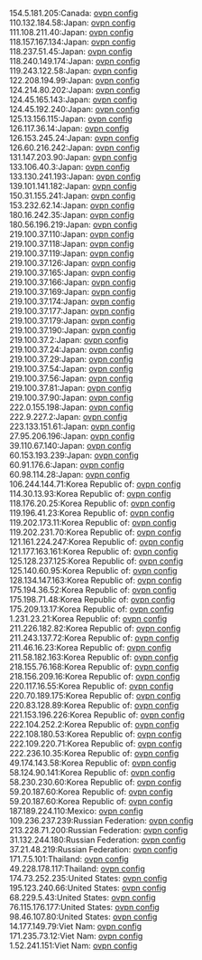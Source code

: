 154.5.181.205:Canada: [ovpn config](vpn/154_5_181_205.ovpn)  
110.132.184.58:Japan: [ovpn config](vpn/110_132_184_58.ovpn)  
111.108.211.40:Japan: [ovpn config](vpn/111_108_211_40.ovpn)  
118.157.167.134:Japan: [ovpn config](vpn/118_157_167_134.ovpn)  
118.237.51.45:Japan: [ovpn config](vpn/118_237_51_45.ovpn)  
118.240.149.174:Japan: [ovpn config](vpn/118_240_149_174.ovpn)  
119.243.122.58:Japan: [ovpn config](vpn/119_243_122_58.ovpn)  
122.208.194.99:Japan: [ovpn config](vpn/122_208_194_99.ovpn)  
124.214.80.202:Japan: [ovpn config](vpn/124_214_80_202.ovpn)  
124.45.165.143:Japan: [ovpn config](vpn/124_45_165_143.ovpn)  
124.45.192.240:Japan: [ovpn config](vpn/124_45_192_240.ovpn)  
125.13.156.115:Japan: [ovpn config](vpn/125_13_156_115.ovpn)  
126.117.36.14:Japan: [ovpn config](vpn/126_117_36_14.ovpn)  
126.153.245.24:Japan: [ovpn config](vpn/126_153_245_24.ovpn)  
126.60.216.242:Japan: [ovpn config](vpn/126_60_216_242.ovpn)  
131.147.203.90:Japan: [ovpn config](vpn/131_147_203_90.ovpn)  
133.106.40.3:Japan: [ovpn config](vpn/133_106_40_3.ovpn)  
133.130.241.193:Japan: [ovpn config](vpn/133_130_241_193.ovpn)  
139.101.141.182:Japan: [ovpn config](vpn/139_101_141_182.ovpn)  
150.31.155.241:Japan: [ovpn config](vpn/150_31_155_241.ovpn)  
153.232.62.14:Japan: [ovpn config](vpn/153_232_62_14.ovpn)  
180.16.242.35:Japan: [ovpn config](vpn/180_16_242_35.ovpn)  
180.56.196.219:Japan: [ovpn config](vpn/180_56_196_219.ovpn)  
219.100.37.110:Japan: [ovpn config](vpn/219_100_37_110.ovpn)  
219.100.37.118:Japan: [ovpn config](vpn/219_100_37_118.ovpn)  
219.100.37.119:Japan: [ovpn config](vpn/219_100_37_119.ovpn)  
219.100.37.126:Japan: [ovpn config](vpn/219_100_37_126.ovpn)  
219.100.37.165:Japan: [ovpn config](vpn/219_100_37_165.ovpn)  
219.100.37.166:Japan: [ovpn config](vpn/219_100_37_166.ovpn)  
219.100.37.169:Japan: [ovpn config](vpn/219_100_37_169.ovpn)  
219.100.37.174:Japan: [ovpn config](vpn/219_100_37_174.ovpn)  
219.100.37.177:Japan: [ovpn config](vpn/219_100_37_177.ovpn)  
219.100.37.179:Japan: [ovpn config](vpn/219_100_37_179.ovpn)  
219.100.37.190:Japan: [ovpn config](vpn/219_100_37_190.ovpn)  
219.100.37.2:Japan: [ovpn config](vpn/219_100_37_2.ovpn)  
219.100.37.24:Japan: [ovpn config](vpn/219_100_37_24.ovpn)  
219.100.37.29:Japan: [ovpn config](vpn/219_100_37_29.ovpn)  
219.100.37.54:Japan: [ovpn config](vpn/219_100_37_54.ovpn)  
219.100.37.56:Japan: [ovpn config](vpn/219_100_37_56.ovpn)  
219.100.37.81:Japan: [ovpn config](vpn/219_100_37_81.ovpn)  
219.100.37.90:Japan: [ovpn config](vpn/219_100_37_90.ovpn)  
222.0.155.198:Japan: [ovpn config](vpn/222_0_155_198.ovpn)  
222.9.227.2:Japan: [ovpn config](vpn/222_9_227_2.ovpn)  
223.133.151.61:Japan: [ovpn config](vpn/223_133_151_61.ovpn)  
27.95.206.196:Japan: [ovpn config](vpn/27_95_206_196.ovpn)  
39.110.67.140:Japan: [ovpn config](vpn/39_110_67_140.ovpn)  
60.153.193.239:Japan: [ovpn config](vpn/60_153_193_239.ovpn)  
60.91.176.6:Japan: [ovpn config](vpn/60_91_176_6.ovpn)  
60.98.114.28:Japan: [ovpn config](vpn/60_98_114_28.ovpn)  
106.244.144.71:Korea Republic of: [ovpn config](vpn/106_244_144_71.ovpn)  
114.30.13.93:Korea Republic of: [ovpn config](vpn/114_30_13_93.ovpn)  
118.176.20.25:Korea Republic of: [ovpn config](vpn/118_176_20_25.ovpn)  
119.196.41.23:Korea Republic of: [ovpn config](vpn/119_196_41_23.ovpn)  
119.202.173.11:Korea Republic of: [ovpn config](vpn/119_202_173_11.ovpn)  
119.202.231.70:Korea Republic of: [ovpn config](vpn/119_202_231_70.ovpn)  
121.161.224.247:Korea Republic of: [ovpn config](vpn/121_161_224_247.ovpn)  
121.177.163.161:Korea Republic of: [ovpn config](vpn/121_177_163_161.ovpn)  
125.128.237.125:Korea Republic of: [ovpn config](vpn/125_128_237_125.ovpn)  
125.140.60.95:Korea Republic of: [ovpn config](vpn/125_140_60_95.ovpn)  
128.134.147.163:Korea Republic of: [ovpn config](vpn/128_134_147_163.ovpn)  
175.194.36.52:Korea Republic of: [ovpn config](vpn/175_194_36_52.ovpn)  
175.198.71.48:Korea Republic of: [ovpn config](vpn/175_198_71_48.ovpn)  
175.209.13.17:Korea Republic of: [ovpn config](vpn/175_209_13_17.ovpn)  
1.231.23.21:Korea Republic of: [ovpn config](vpn/1_231_23_21.ovpn)  
211.226.182.82:Korea Republic of: [ovpn config](vpn/211_226_182_82.ovpn)  
211.243.137.72:Korea Republic of: [ovpn config](vpn/211_243_137_72.ovpn)  
211.46.16.23:Korea Republic of: [ovpn config](vpn/211_46_16_23.ovpn)  
211.58.182.163:Korea Republic of: [ovpn config](vpn/211_58_182_163.ovpn)  
218.155.76.168:Korea Republic of: [ovpn config](vpn/218_155_76_168.ovpn)  
218.156.209.16:Korea Republic of: [ovpn config](vpn/218_156_209_16.ovpn)  
220.117.16.55:Korea Republic of: [ovpn config](vpn/220_117_16_55.ovpn)  
220.70.189.175:Korea Republic of: [ovpn config](vpn/220_70_189_175.ovpn)  
220.83.128.89:Korea Republic of: [ovpn config](vpn/220_83_128_89.ovpn)  
221.153.196.226:Korea Republic of: [ovpn config](vpn/221_153_196_226.ovpn)  
222.104.252.2:Korea Republic of: [ovpn config](vpn/222_104_252_2.ovpn)  
222.108.180.53:Korea Republic of: [ovpn config](vpn/222_108_180_53.ovpn)  
222.109.220.71:Korea Republic of: [ovpn config](vpn/222_109_220_71.ovpn)  
222.236.10.35:Korea Republic of: [ovpn config](vpn/222_236_10_35.ovpn)  
49.174.143.58:Korea Republic of: [ovpn config](vpn/49_174_143_58.ovpn)  
58.124.90.141:Korea Republic of: [ovpn config](vpn/58_124_90_141.ovpn)  
58.230.230.60:Korea Republic of: [ovpn config](vpn/58_230_230_60.ovpn)  
59.20.187.60:Korea Republic of: [ovpn config](vpn/59_20_187_60.ovpn)  
59.20.187.60:Korea Republic of: [ovpn config](vpn/59_20_187_60.ovpn)  
187.189.224.110:Mexico: [ovpn config](vpn/187_189_224_110.ovpn)  
109.236.237.239:Russian Federation: [ovpn config](vpn/109_236_237_239.ovpn)  
213.228.71.200:Russian Federation: [ovpn config](vpn/213_228_71_200.ovpn)  
31.132.244.180:Russian Federation: [ovpn config](vpn/31_132_244_180.ovpn)  
37.21.48.219:Russian Federation: [ovpn config](vpn/37_21_48_219.ovpn)  
171.7.5.101:Thailand: [ovpn config](vpn/171_7_5_101.ovpn)  
49.228.178.117:Thailand: [ovpn config](vpn/49_228_178_117.ovpn)  
174.73.252.235:United States: [ovpn config](vpn/174_73_252_235.ovpn)  
195.123.240.66:United States: [ovpn config](vpn/195_123_240_66.ovpn)  
68.229.5.43:United States: [ovpn config](vpn/68_229_5_43.ovpn)  
76.115.176.177:United States: [ovpn config](vpn/76_115_176_177.ovpn)  
98.46.107.80:United States: [ovpn config](vpn/98_46_107_80.ovpn)  
14.177.149.79:Viet Nam: [ovpn config](vpn/14_177_149_79.ovpn)  
171.235.73.12:Viet Nam: [ovpn config](vpn/171_235_73_12.ovpn)  
1.52.241.151:Viet Nam: [ovpn config](vpn/1_52_241_151.ovpn)  
